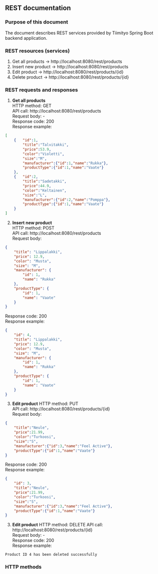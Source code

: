 ## REST documentation

### Purpose of this document
The document describes REST services provided by Tiimityo Spring Boot backend application.

### REST resources (services)
1. Get all products -> http://localhost:8080/rest/products  
2. Insert new product -> http://localhost:8080/rest/products 
3. Edit product -> http://localhost:8080/rest/products/{id}  
4. Delete product -> http://localhost:8080/rest/products/{id}

### REST requests and responses
1. **Get all products**  
HTTP method: GET  
API call: http://localhost:8080/rest/products  
Request body: -  
Response code: 200  
Response example:

```json
[
    {   "id":1,
        "title":"Talvitakki",
        "price":53.9,
        "color":"Violetti",
        "size":"M",
        "manufacturer":{"id":1,"name":"Rukka"},
        "productType":{"id":1,"name":"Vaate"}
    },
    {   "id":2,
        "title":"Sadetakki",
        "price":44.9,
        "color":"Keltainen",
        "size":"L",
        "manufacturer":{"id":2,"name":"Pomppa"},
        "productType":{"id":1,"name":"Vaate"}
    }       
]
```
2. **Insert new product**  
HTTP method: POST  
API call: http://localhost:8080/rest/products  
Request body:  
```json
{
    "title": "Lippalakki",
    "price": 12.9,
    "color": "Musta",
    "size": "M",
    "manufacturer": {
        "id": 1,
        "name": "Rukka"
    },
    "productType": {
        "id": 1,
        "name": "Vaate"
    }
}
```
Response code: 200  
Response example:
```json
{
    "id": 4,
    "title": "Lippalakki",
    "price": 12.9,
    "color": "Musta",
    "size": "M",
    "manufacturer": {
        "id": 1,
        "name": "Rukka"
    },
    "productType": {
        "id": 1,
        "name": "Vaate"
    }
}
```
3. **Edit product** 
HTTP method: PUT  
API call: http://localhost:8080/rest/products/{id}  
Request body:
```json
{
    "title":"Neule",
    "price":21.99,
    "color":"Turkoosi",
    "size":"S",
    "manufacturer":{"id":3,"name":"Feel Active"},
    "productType":{"id":1,"name":"Vaate"}
}
```
Response code: 200  
Response example:
```json
{
    "id": 3,
    "title":"Neule",
    "price":21.99,
    "color":"Turkoosi",
    "size":"S",
    "manufacturer":{"id":3,"name":"Feel Active"},
    "productType":{"id":1,"name":"Vaate"}
}
```
3. **Edit product** 
HTTP method: DELETE 
API call: http://localhost:8080/rest/products/{id}  
Request body: -  
Response code: 200  
Response example:
```
Product ID 4 has been deleted successfully
```
### HTTP methods